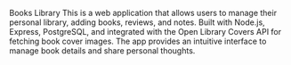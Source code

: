 Books Library
This is a web application that allows users to manage their personal library, adding books, reviews, and notes. Built with Node.js, Express, PostgreSQL, and integrated with the Open Library Covers API for fetching book cover images.  The app provides an intuitive interface to manage book details and share personal thoughts.

